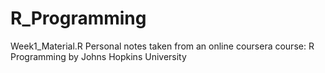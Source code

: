 # R_Programming
  Week1_Material.R
  Personal notes taken from an online coursera course: R Programming by Johns Hopkins University
